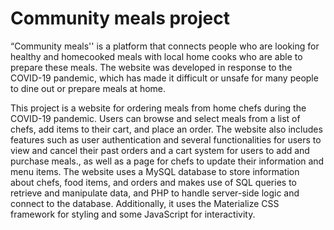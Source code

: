 # Community meals project

“Community meals'' is a platform that connects people who are looking for healthy and homecooked meals with local home cooks who are able to prepare these meals. The website was developed in response to the COVID-19 pandemic, which has made it difficult or unsafe for many people to dine out or prepare meals at home.

This project is a website for ordering meals from home chefs during the COVID-19 pandemic. Users can browse and select meals from a list of chefs, add items to their cart, and place an order. The website also includes features such as user authentication and several functionalities for users to view and cancel their past orders and a cart system for users to add and purchase meals., as well as a page for chefs to update their information and menu items. The website uses a MySQL database to store information about chefs, food items, and orders and makes use of SQL queries to retrieve and manipulate data, and PHP to handle server-side logic and connect to the database. Additionally, it uses the Materialize CSS framework for styling and some JavaScript for interactivity.

